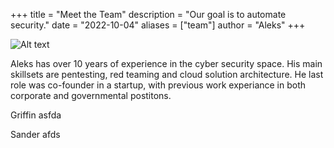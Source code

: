 +++
title = "Meet the Team"
description = "Our goal is to automate security."
date = "2022-10-04"
aliases = ["team"]
author = "Aleks"
+++

<img title="a title" alt="Alt text" src="./alek.jpg">

Aleks has over 10 years of experience in the cyber security space. His main skillsets are pentesting, red teaming and cloud solution architecture. He last role was co-founder in a startup, with previous work experiance in both corporate and governmental postitons.

Griffin
asfda

Sander
afds
